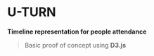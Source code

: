 
# U-TURN

**Timeline representation for people attendance**


> Basic proof of concept using **D3.js**
